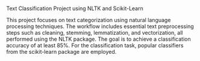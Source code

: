 # 


Text Classification Project using NLTK and Scikit-Learn

This project focuses on text categorization using natural language processing techniques. The workflow includes essential text preprocessing steps such as cleaning, stemming, lemmatization, and vectorization, all performed using the NLTK package. The goal is to achieve a classification accuracy of at least 85%. For the classification task, popular classifiers from the scikit-learn package are employed.
